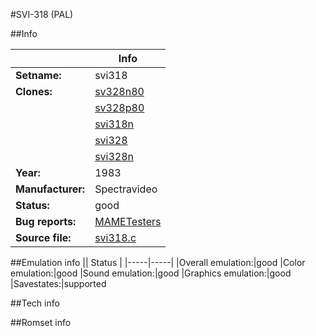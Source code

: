 #SVI-318 (PAL)

##Info

||Info|
|-----|-----|
|**Setname:**|svi318
|**Clones:**|[sv328n80](sv328n80.md)
||[sv328p80](sv328p80.md)
||[svi318n](svi318n.md)
||[svi328](svi328.md)
||[svi328n](svi328n.md)
|**Year:**|1983
|**Manufacturer:**|Spectravideo
|**Status:**|good
|**Bug reports:**|[MAMETesters](http://mametesters.org/view_all_set.php?type=1&temporary=y&search=svi318.c)
|**Source file:**|[svi318.c](https://github.com/mamedev/mame/blob/master/src/mess/drivers/svi318.c)

##Emulation info
|| Status |
|-----|-----|
|Overall emulation:|good
|Color emulation:|good
|Sound emulation:|good
|Graphics emulation:|good
|Savestates:|supported

##Tech info

##Romset info

<!--- START OF EDITED COMMENT DO NOT TOUCH TEXT ABOVE-->
